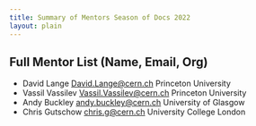 ```yaml
---
title: Summary of Mentors Season of Docs 2022
layout: plain
---
```


## Full Mentor List (Name, Email, Org)

* David Lange [David.Lange@cern.ch](mailto:David.Lange@cern.ch) Princeton University
* Vassil Vassilev [Vassil.Vassilev@cern.ch](mailto:Vassil.Vassilev@cern.ch) Princeton University
* Andy Buckley [andy.buckley@cern.ch](mailto:andy.buckley@cern.ch) University of Glasgow
* Chris Gutschow [chris.g@cern.ch](mailto:chris.g@cern.ch) University College London

